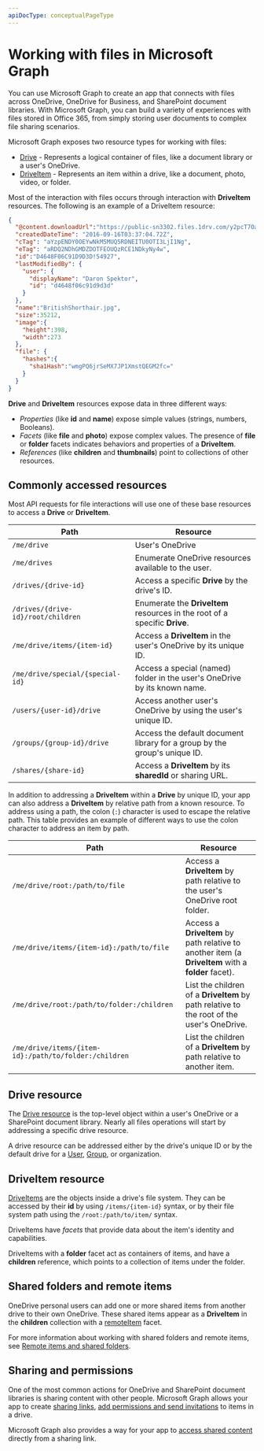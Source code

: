 ```yaml
---
apiDocType: conceptualPageType
---
```

# Working with files in Microsoft Graph

You can use Microsoft Graph to create an app that connects with files across OneDrive, OneDrive for Business, and SharePoint document libraries. With Microsoft Graph, you can build a variety of experiences with files stored in Office 365, from simply storing user documents to complex file sharing scenarios.

Microsoft Graph exposes two resource types for working with files:

* [Drive](drive.md) - Represents a logical container of files, like a document library or a user's OneDrive.
* [DriveItem](driveitem.md) - Represents an item within a drive, like a document, photo, video, or folder.

Most of the interaction with files occurs through interaction with **DriveItem** resources. The following is an example of a DriveItem resource:

```json
{
  "@content.downloadUrl":"https://public-sn3302.files.1drv.com/y2pcT7OaUEExF7EHOlpTjCE55mIUoiX7H3sx1ff6I-nP35XUTBqZlnkh9FJhWb_pf9sZ7LEpEchvDznIbQig0hWBeidpwFkOqSKCwQylisarN6T0ecAeMvantizBUzM2PA1",
  "createdDateTime": "2016-09-16T03:37:04.72Z",
  "cTag": "aYzpENDY0OEYwNkM5MUQ5RDNEITU0OTI3LjI1Ng",
  "eTag": "aRDQ2NDhGMDZDOTFEOUQzRCE1NDkyNy4w",
  "id":"D4648F06C91D9D3D!54927",
  "lastModifiedBy": {
    "user": {
      "displayName": "Daron Spektor",
      "id": "d4648f06c91d9d3d"
    }
  },
  "name":"BritishShorthair.jpg",
  "size":35212,
  "image":{
    "height":398,
    "width":273
  },
  "file": {
    "hashes":{
      "sha1Hash":"wmgPQ6jrSeMX7JP1XmstQEGM2fc="
    }
  }
}
```

**Drive** and **DriveItem** resources expose data in three different ways:

* _Properties_ (like **id** and **name**) expose simple values (strings, numbers, Booleans).
* _Facets_ (like **file** and **photo**) expose complex values. The presence of **file** or **folder** facets indicates behaviors and properties of a **DriveItem**.
* _References_ (like **children** and **thumbnails**) point to collections of other resources.

## Commonly accessed resources

Most API requests for file interactions will use one of these base resources to access a **Drive** or **DriveItem**.

| Path    | Resource    |
|---------|-------------|
| `/me/drive` | User's OneDrive |
| `/me/drives` | Enumerate OneDrive resources available to the user. |
| `/drives/{drive-id}` | Access a specific **Drive** by the drive's ID. |
| `/drives/{drive-id}/root/children` | Enumerate the **DriveItem** resources in the root of a specific **Drive**. |
| `/me/drive/items/{item-id}` | Access a **DriveItem** in the user's OneDrive by its unique ID. |
| `/me/drive/special/{special-id}` | Access a special (named) folder in the user's OneDrive by its known name. |
| `/users/{user-id}/drive` | Access another user's OneDrive by using the user's unique ID. |
| `/groups/{group-id}/drive` | Access the default document library for a group by the group's unique ID. |
| `/shares/{share-id}` | Access a **DriveItem** by its **sharedId** or sharing URL. |

In addition to addressing a **DriveItem** within a **Drive** by unique ID, your app can also address a **DriveItem** by relative path from a known resource.
To address using a path, the colon (`:`) character is used to escape the relative path.
This table provides an example of different ways to use the colon character to address an item by path.

| Path | Resource |
|---|---|
| `/me/drive/root:/path/to/file` | Access a **DriveItem** by path relative to the user's OneDrive root folder. |
| `/me/drive/items/{item-id}:/path/to/file` | Access a **DriveItem** by path relative to another item (a **DriveItem** with a **folder** facet). |
| `/me/drive/root:/path/to/folder:/children` | List the children of a **DriveItem** by path relative to the root of the user's OneDrive. |
| `/me/drive/items/{item-id}:/path/to/folder:/children` | List the children of a **DriveItem** by path relative to another item. |

## Drive resource

The [Drive resource](drive.md) is the top-level object within a user's OneDrive or a SharePoint document library.
Nearly all files operations will start by addressing a specific drive resource.

A drive resource can be addressed either by the drive's unique ID or by the default drive for a [User](user.md), [Group](group.md), or organization. 

## DriveItem resource

[DriveItems](driveitem.md) are the objects inside a drive's file system.
They can be accessed by their **id** by using `/items/{item-id}` syntax, or by their file system path using the `/root:/path/to/item/` syntax.

DriveItems have _facets_ that provide data about the item's identity and capabilities.

DriveItems with a **folder** facet act as containers of items, and have a **children** reference, which points to a collection of items under the folder.

## Shared folders and remote items

OneDrive personal users can add one or more shared items from another drive to their own OneDrive.
These shared items appear as a **DriveItem** in the **children** collection with a [remoteItem](remoteitem.md) facet.

For more information about working with shared folders and remote items, see [Remote items and shared folders](remoteitem.md).   

## Sharing and permissions

One of the most common actions for OneDrive and SharePoint document libraries is sharing content with other people.
Microsoft Graph allows your app to create [sharing links](../api/driveitem_createlink.md), [add permissions and send invitations](../api/driveitem_invite.md) to items in a drive.

Microsoft Graph also provides a way for your app to [access shared content](../api/shares_get.md) directly from a sharing link.

 
